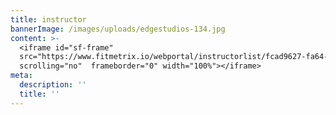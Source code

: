 ```yaml
---
title: instructor
bannerImage: /images/uploads/edgestudios-134.jpg
content: >-
  <iframe id="sf-frame"
  src="https://www.fitmetrix.io/webportal/instructorlist/fcad9627-fa64-e811-a973-b9cfd72804d1"
  scrolling="no"  frameborder="0" width="100%"></iframe>
meta:
  description: ''
  title: ''
---
```


